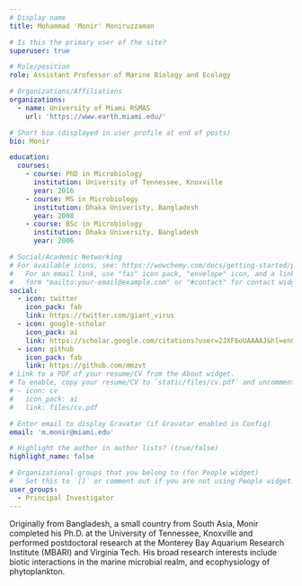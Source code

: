 ```yaml
---
# Display name
title: Mohammad 'Monir' Moniruzzaman

# Is this the primary user of the site?
superuser: true

# Role/position
role: Assistant Professor of Marine Biology and Ecology

# Organizations/Affiliations
organizations:
  - name: University of Miami RSMAS
    url: 'https://www.earth.miami.edu/'

# Short bio (displayed in user profile at end of posts)
bio: Monir

education:
  courses:
    - course: PhD in Microbiology
      institution: University of Tennessee, Knoxville
      year: 2016
    - course: MS in Microbiology
      institution: Dhaka Univeristy, Bangladesh
      year: 2008
    - course: BSc in Microbiology
      institution: Dhaka University, Bangladesh
      year: 2006

# Social/Academic Networking
# For available icons, see: https://wowchemy.com/docs/getting-started/page-builder/#icons
#   For an email link, use "fas" icon pack, "envelope" icon, and a link in the
#   form "mailto:your-email@example.com" or "#contact" for contact widget.
social:
  - icon: twitter
    icon_pack: fab
    link: https://twitter.com/giant_virus
  - icon: google-scholar
    icon_pack: ai
    link: https://scholar.google.com/citations?user=2JXF6oUAAAAJ&hl=en&oi=ao
  - icon: github
    icon_pack: fab
    link: https://github.com/mmzvt
# Link to a PDF of your resume/CV from the About widget.
# To enable, copy your resume/CV to `static/files/cv.pdf` and uncomment the lines below.
# - icon: cv
#   icon_pack: ai
#   link: files/cv.pdf

# Enter email to display Gravatar (if Gravatar enabled in Config)
email: 'm.monir@miami.edu'

# Highlight the author in author lists? (true/false)
highlight_name: false

# Organizational groups that you belong to (for People widget)
#   Set this to `[]` or comment out if you are not using People widget.
user_groups:
  - Principal Investigator
---
```


Originally from Bangladesh, a small country from South Asia, Monir completed his Ph.D. at the University of Tennessee, Knoxville and performed postdoctoral research at the Monterey Bay Aquarium Research Institute (MBARI) and Virginia Tech. His broad research interests include biotic interactions in the marine microbial realm, and ecophysiology of phytoplankton.
